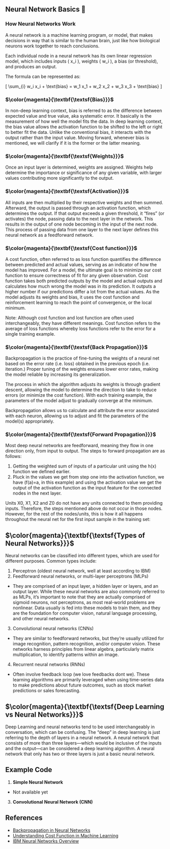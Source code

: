 ## Neural Network Basics 🔑

### **How Neural Networks Work**
A neural network is a machine learning program, or model, that makes decisions in way that is similar to the human brain, just like how biological neurons work together to reach conclusions.

Each individual node in a neural network has its own linear regression model, which includes inputs \( x_i \), weights \( w_i \), a bias (or threshold), and produces an output.

The formula can be represented as:

\[ \sum_{i} w_i x_i + \text{bias} = w_1 x_1 + w_2 x_2 + w_3 x_3 + \text{bias} \]

###  $\color{magenta}{\textbf{\textsf{Bias}}}$
In non-deep learning context, bias is referred to as the difference between expected value and true value, aka systematic error. It basically is the measurement of how well the model fits the data. In deep learning context, the bias value allows the activation function to be shifted to the left or right to better fit the data. Unlike the conventional bias, it interacts with the output rather than the input value. Moving forward, whenever bias is mentioned, we will clarify if it is the former or the latter meaning.

###  $\color{magenta}{\textbf{\textsf{Weights}}}$
Once an input layer is determined, weights are assigned. Weights help determine the importance or significance of any given variable, with larger values contributing more significantly to the output.

### $\color{magenta}{\textbf{\textsf{Activation}}}$
All inputs are then multiplied by their respective weights and then summed. Afterward, the output is passed through an activation function, which determines the output. If that output exceeds a given threshold, it “fires” (or activates) the node, passing data to the next layer in the network. This results in the output of one node becoming in the input of the next node. This process of passing data from one layer to the next layer defines this neural network as a feedforward network.

### $\color{magenta}{\textbf{\textsf{Cost function}}}$
A cost function, often referred to as loss function quantifies the difference between predicted and actual values, serving as an indicator of how the model has improved. For a model, the ultimate goal is to minimize our cost function to ensure correctness of fit for any given observation. Cost function takes both predicted outputs by the model and actual outputs and calculates how much wrong the model was in its prediction. It outputs a higher number if our predictions differ a lot from the actual values. As the model adjusts its weights and bias, it uses the cost function and reinforcement learning to reach the point of convergence, or the local minimum. 

Note: Although cost function and lost function are often used interchangeably, they have different meanings. 
Cost function refers to the average of loss functions whereby loss functions refer to the error for a single training example.

### $\color{magenta}{\textbf{\textsf{Back Propagation}}}$
Backpropagation is the practice of fine-tuning the weights of a neural net based on the error rate (i.e. loss) obtained in the previous epoch (i.e. iteration.) Proper tuning of the weights ensures lower error rates, making the model reliable by increasing its generalization.

The process in which the algorithm adjusts its weights is through gradient descent, allowing the model to determine the direction to take to reduce errors (or minimize the cost function). With each training example, the parameters of the model adjust to gradually converge at the minimum.    

Backpropagation allows us to calculate and attribute the error associated with each neuron, allowing us to adjust and fit the parameters of the model(s) appropriately.

### $\color{magenta}{\textbf{\textsf{Forward Propagation}}}$
Most deep neural networks are feedforward, meaning they flow in one direction only, from input to output. 
The steps to forward propagation are as follows:

1. Getting the weighted sum of inputs of a particular unit using the h(x) function we defined earlier.
2. Pluck in the values we get from step one into the activation function, we have (f(a)=a, in this example) and using the activation value we get the output of the activation function as the input feature for the connected nodes in the next layer.

Units X0, X1, X2 and Z0 do not have any units connected to them providing inputs. Therefore, the steps mentioned above do not occur in those nodes. However, for the rest of the nodes/units, this is how it all happens throughout the neural net for the first input sample in the training set:

## $\color{magenta}{\textbf{\textsf{Types of Neural Networks}}}$
Neural networks can be classified into different types, which are used for different purposes. 
Common types include:
1. Perceptron (oldest neural network, well at least according to IBM)
2. Feedforward neural networks, or multi-layer perceptrons (MLPs)
- They are comprised of an input layer, a hidden layer or layers, and an output layer. While these neural networks are also commonly referred to as MLPs, it’s important to note that they are actually comprised of sigmoid neurons, not perceptrons, as most real-world problems are nonlinear. Data usually is fed into these models to train them, and they are the foundation for computer vision, natural language processing, and other neural networks.

3. Convolutional neural networks (CNNs)
- They are similar to feedforward networks, but they’re usually utilized for image recognition, pattern recognition, and/or computer vision. These networks harness principles from linear algebra, particularly matrix multiplication, to identify patterns within an image.

4. Recurrent neural networks (RNNs)
- Often involve feedback loop (we love feedbacks dont we). These learning algorithms are primarily leveraged when using time-series data to make predictions about future outcomes, such as stock market predictions or sales forecasting.

## $\color{magenta}{\textbf{\textsf{Deep Learning vs Neural Networks}}}$ 
Deep Learning and neural networks tend to be used interchangeably in conversation, which can be confusing. The “deep” in deep learning is just referring to the depth of layers in a neural network. A neural network that consists of more than three layers—which would be inclusive of the inputs and the output—can be considered a deep learning algorithm. A neural network that only has two or three layers is just a basic neural network.

## Example Code

1. **Simple Neural Network**
- Not available yet
3. **Convolutional Neural Network (CNN)**


## References
- [Backpropagation in Neural Networks](https://builtin.com/machine-learning/backpropagation-neural-network)
- [Understanding Cost Function in Machine Learning](https://www.analyticsvidhya.com/blog/2021/02/cost-function-is-no-rocket-science/)
- [IBM Neural Networks Overview](https://www.ibm.com/topics/neural-networks)
